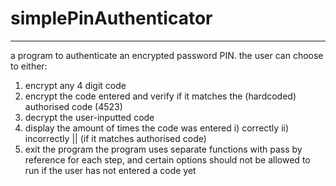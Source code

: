 # simplePinAuthenticator
---
a program to authenticate an encrypted password PIN. the user can choose to either:
1. encrypt any 4 digit code
2. encrypt the code entered and verify if it matches the (hardcoded) authorised code (4523)
3. decrypt the user-inputted code
4. display the amount of times the code was entered i) correctly ii) incorrectly || (if it matches authorised code)
5. exit the program
the program uses separate functions with pass by reference for each step, 
and certain options should not be allowed to run if the user has not entered a code yet 
